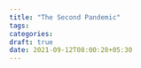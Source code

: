 ```yaml
---
title: "The Second Pandemic"
tags:
categories: 
draft: true
date: 2021-09-12T08:00:28+05:30
---
```

